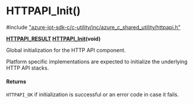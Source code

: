# HTTPAPI_Init()

\#include ["azure-iot-sdk-c/c-utility/inc/azure_c_shared_utility/httpapi.h"](../iot-c-ref-httpapi-h.md)  

**[HTTPAPI_RESULT](#httpapi_8h_1ae6d85e45d7bb89c3692f17750762557e) [HTTPAPI_Init](#httpapi_8h_1a0a73dc1b76c522a36b0f201d1a80c3d4)(void)**

Global initialization for the HTTP API component.

Platform specific implementations are expected to initialize the underlying HTTP API stacks.

#### Returns
`HTTPAPI_OK` if initialization is successful or an error code in case it fails.

